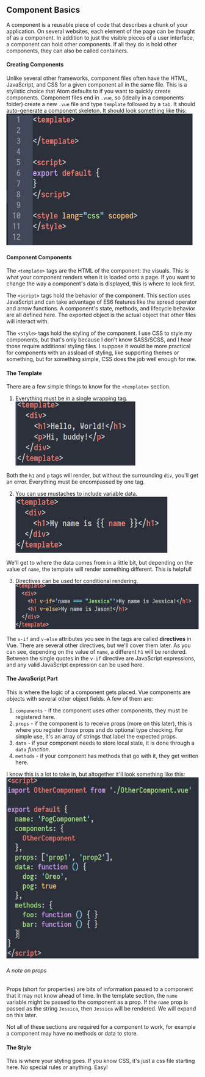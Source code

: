 ## Component Basics
A component is a reusable piece of code that describes a chunk of your application.  On several websites, each element of the page can be thought of as a component.  In addition to just the visible pieces of a user interface, a component can hold other components.  If all they do is hold other components, they can also be called containers.


#### Creating Components
Unlike several other frameworks, component files often have the HTML, JavaScript, and CSS for a given component all in the same file.  This is a stylistic choice that Atom defaults to if you want to quickly create components.  Component files end in `.vue`, so (ideally in a components folder) create a new `.vue` file and type `template` followed by a `tab`.  It should auto-generate a component skeleton.  It should look something like this:
![alt text](component_template.png "yay vue")

#### Component Components
The `<template>` tags are the HTML of the component: the visuals.  This is what your component renders when it is loaded onto a page.  If you want to change the way a component's data is displayed, this is where to look first.

The `<script>` tags hold the behavior of the component.  This section uses JavaScript and can take advantage of ES6 features like the spread operator and arrow functions.  A component's state, methods, and lifecycle behavior are all defined here.  The exported object is the actual object that other files will interact with.

The `<style>` tags hold the styling of the component.  I use CSS to style my components, but that's only because I don't know SASS/SCSS, and I hear those require additional styling files.  I suppose it would be more practical for components with an assload of styling, like supporting themes or something, but for something simple, CSS does the job well enough for me.

#### The Template
There are a few simple things to know for the `<template>` section.
1. Everything must be in a single wrapping tag.
![alt text](template.png "notice the wrapping div")

Both the `h1` and `p` tags will render, but without the surrounding `div`, you'll get an error.  Everything must be encompassed by one tag.

2. You can use mustaches to include variable data.
![alt text](mustaches.png ":{")

We'll get to where the data comes from in a little bit, but depending on the value of `name`, the template will render something different.  This is helpful!

3. Directives can be used for conditional rendering.
![alt text](conditional.png)

The `v-if` and `v-else` attributes you see in the tags are called **directives** in Vue.  There are several other directives, but we'll cover them later.  As you can see, depending on the value of `name`, a different `h1` will be rendered.  Between the single quotes in the `v-if` directive are JavaScript expressions, and any valid JavaScript expression can be used here.

#### The JavaScript Part
This is where the logic of a component gets placed.  Vue components are objects with several other object fields.  A few of them are:
1. `components` - if the component uses other components, they must be registered here.
2. `props` - if the component is to receive props (more on this later), this is where you register those props and do optional type checking.  For simple use, it's an array of strings that label the expected props.
3. `data` - if your component needs to store local state, it is done through a `data` *function*.
4. `methods` - if your component has methods that go with it, they get written here.

I know this is a lot to take in, but altogether it'll look something like this:
![alt text](ree.png "it's daunting but it's simple :')")

###### A note on props
Props (short for properties) are bits of information passed to a component that it may not know ahead of time.  In the template section, the `name` variable might be passed to the component as a prop.  If the `name` prop is passed as the string `Jessica`, then `Jessica` will be rendered.  We will expand on this later.

Not all of these sections are required for a component to work, for example a component may have no methods or data to store.  

#### The Style
This is where your styling goes.  If you know CSS, it's just a css file starting here.  No special rules or anything.  Easy!
